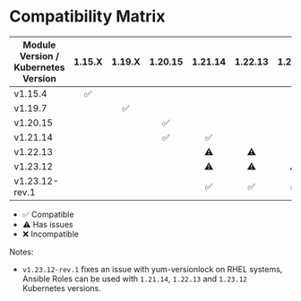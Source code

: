 # Compatibility Matrix

| Module Version / Kubernetes Version       | 1.15.X             | 1.19.X             | 1.20.15            | 1.21.14            | 1.22.13            | 1.23.12            |
|-------------------------------------------|:------------------:|:------------------:|:------------------:|:------------------:|:------------------:|:------------------:|
| v1.15.4                                   | :white_check_mark: |                    |                    |                    |                    |                    | 
| v1.19.7                                   |                    | :white_check_mark: |                    |                    |                    |                    | 
| v1.20.15                                  |                    |                    | :white_check_mark: |                    |                    |                    | 
| v1.21.14                                  |                    |                    | :white_check_mark: | :white_check_mark: |                    |                    |
| v1.22.13                                  |                    |                    |                    | :warning:          | :warning:          |                    |
| v1.23.12                                  |                    |                    |                    | :warning:          | :warning:          | :warning:          |
| v1.23.12-rev.1                            |                    |                    |                    | :white_check_mark: | :white_check_mark: | :white_check_mark: |

- :white_check_mark: Compatible
- :warning: Has issues
- :x: Incompatible

Notes:
- `v1.23.12-rev.1` fixes an issue with yum-versionlock on RHEL systems, Ansible Roles can be used with `1.21.14`, `1.22.13` and `1.23.12` Kubernetes versions.